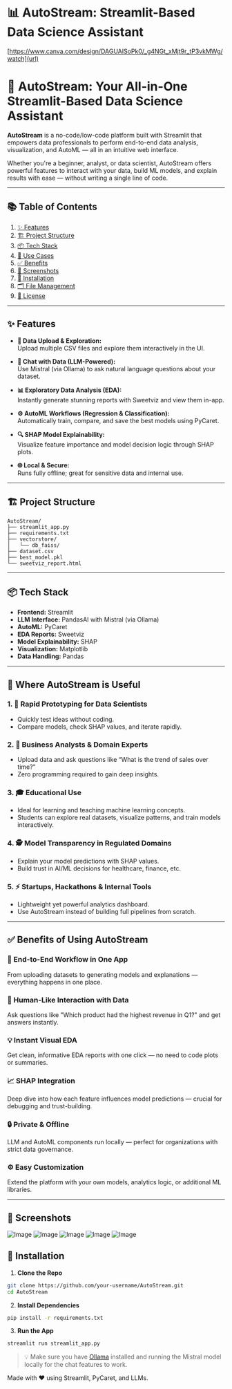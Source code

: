 # 📊 AutoStream: Streamlit-Based Data Science Assistant

[https://www.canva.com/design/DAGUAISoPk0/_g4NGt_xMjt9r_tP3vkMWg/watch](url)
# 🚀 AutoStream: Your All-in-One Streamlit-Based Data Science Assistant

**AutoStream** is a no-code/low-code platform built with Streamlit that empowers data professionals to perform end-to-end data analysis, visualization, and AutoML — all in an intuitive web interface.

Whether you're a beginner, analyst, or data scientist, AutoStream offers powerful features to interact with your data, build ML models, and explain results with ease — without writing a single line of code.

---

## 📚 Table of Contents

1. [✨ Features](#-features)  
2. [🏗️ Project Structure](#-project-structure)  
3. [📦 Tech Stack](#-tech-stack)  
4. [📌 Use Cases](#-where-autostream-is-useful)  
5. [✅ Benefits](#-benefits-of-using-autostream)  
6. [📸 Screenshots](#-screenshots)  
7. [🔧 Installation](#-installation)  
8. [🗂️ File Management](#-file-management-in-github)  
9. [📄 License](#-license)  

---

## ✨ Features

- **📂 Data Upload & Exploration:**  
  Upload multiple CSV files and explore them interactively in the UI.

- **💬 Chat with Data (LLM-Powered):**  
  Use Mistral (via Ollama) to ask natural language questions about your dataset.

- **📊 Exploratory Data Analysis (EDA):**  
  Instantly generate stunning reports with Sweetviz and view them in-app.

- **⚙️ AutoML Workflows (Regression & Classification):**  
  Automatically train, compare, and save the best models using PyCaret.

- **🔍 SHAP Model Explainability:**  
  Visualize feature importance and model decision logic through SHAP plots.

- **🌐 Local & Secure:**  
  Runs fully offline; great for sensitive data and internal use.

---

## 🏗️ Project Structure

```
AutoStream/
├── streamlit_app.py
├── requirements.txt
├── vectorstore/
│   └── db_faiss/
├── dataset.csv
├── best_model.pkl
└── sweetviz_report.html
```

---

## 📦 Tech Stack

- **Frontend:** Streamlit  
- **LLM Interface:** PandasAI with Mistral (via Ollama)  
- **AutoML:** PyCaret  
- **EDA Reports:** Sweetviz  
- **Model Explainability:** SHAP  
- **Visualization:** Matplotlib  
- **Data Handling:** Pandas

---

## 🌟 Where AutoStream is Useful

### 1. 🔬 Rapid Prototyping for Data Scientists
- Quickly test ideas without coding.
- Compare models, check SHAP values, and iterate rapidly.

### 2. 🧮 Business Analysts & Domain Experts
- Upload data and ask questions like “What is the trend of sales over time?”
- Zero programming required to gain deep insights.

### 3. 🎓 Educational Use
- Ideal for learning and teaching machine learning concepts.
- Students can explore real datasets, visualize patterns, and train models interactively.

### 4. 🕵️ Model Transparency in Regulated Domains
- Explain your model predictions with SHAP values.
- Build trust in AI/ML decisions for healthcare, finance, etc.

### 5. ⚡ Startups, Hackathons & Internal Tools
- Lightweight yet powerful analytics dashboard.
- Use AutoStream instead of building full pipelines from scratch.

---

## ✅ Benefits of Using AutoStream

### 🔧 End-to-End Workflow in One App
From uploading datasets to generating models and explanations — everything happens in one place.

### 🧠 Human-Like Interaction with Data
Ask questions like "Which product had the highest revenue in Q1?" and get answers instantly.

### 💡 Instant Visual EDA
Get clean, informative EDA reports with one click — no need to code plots or summaries.

### 📈 SHAP Integration
Deep dive into how each feature influences model predictions — crucial for debugging and trust-building.

### 🔒 Private & Offline
LLM and AutoML components run locally — perfect for organizations with strict data governance.

### ⚙️ Easy Customization
Extend the platform with your own models, analytics logic, or additional ML libraries.

---

## 📸 Screenshots

![Image](https://github.com/user-attachments/assets/1541f6b5-e611-43f2-bf55-121dcad515a0)
![Image](https://github.com/user-attachments/assets/869098f8-1832-4f1c-8660-62c4b1c187af)
![Image](https://github.com/user-attachments/assets/bfc8f27e-fe39-4955-80b4-fa782a63939e)
![Image](https://github.com/user-attachments/assets/292c2666-ea49-47e9-9a24-776c15aec6d8)
![Image](https://github.com/user-attachments/assets/214f29e9-92f4-43dd-9d25-c269cd183d22)


## 🔧 Installation

1. **Clone the Repo**

```bash
git clone https://github.com/your-username/AutoStream.git
cd AutoStream
```

2. **Install Dependencies**

```bash
pip install -r requirements.txt
```

3. **Run the App**

```bash
streamlit run streamlit_app.py
```

> 💡 Make sure you have [Ollama](https://ollama.com/) installed and running the Mistral model locally for the chat features to work.



Made with ❤️ using Streamlit, PyCaret, and LLMs.


